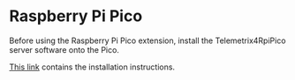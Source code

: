 # Raspberry Pi Pico

Before using the Raspberry Pi Pico extension, install the 
Telemetrix4RpiPico server software onto the Pico. 

[This link](https://mryslab.github.io/telemetrix-rpi-pico/install_pico_server/)
contains the installation instructions.


